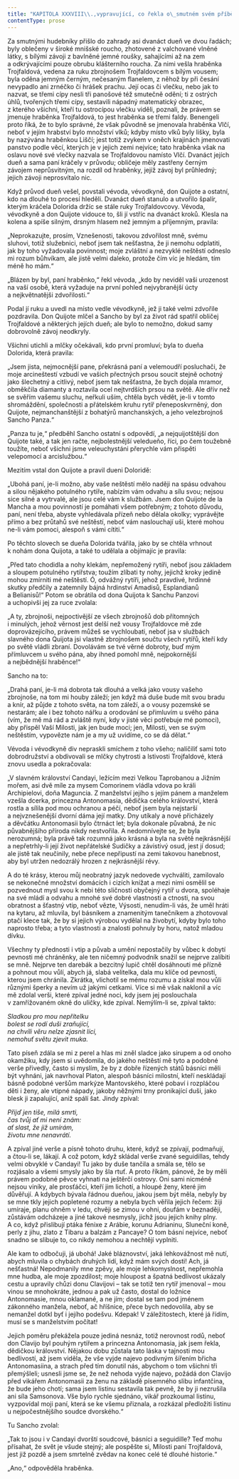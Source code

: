 ```yaml
---
title: "KAPITOLA XXXVIII\\.,vypravující, co řekla o\_smutném svém příběhu dueňa Dolorida\\."
contentType: prose
---
```


  

Za smutnými hudebníky přišlo do zahrady asi dvanáct dueň ve dvou řadách; byly oblečeny v široké mnišské roucho, zhotovené z valchované vlněné látky, s bílými závoji z bavlněné jemné roušky, sahajícími až na zem a odkrývajícími pouze obrubu klášterního roucha. Za nimi vešla hraběnka Trojfaldová, vedena za ruku zbrojnošem Trojfaldovcem s bílým vousem; byla oděna jemným černým, nečesaným flanelem, z něhož by při česání nevypadlo ani zrnéčko či hrášek prachu. Její ocas či vlečku, nebo jak to nazvat, se třemi cípy nesli tři panošové též smutečně odění; ti z ostrých úhlů, tvořených třemi cípy, sestavili nápadný matematický obrazec, z kterého všichni, kteří tu ostrocípou vlečku viděli, poznali, že právem se jmenuje hraběnka Trojfaldová, to jest hraběnka se třemi faldy. Benengeli proto říká, že to bylo správné, že však původně se jmenovala hraběnka Vlčí, neboť v jejím hrabství bylo množství vlků; kdyby místo vlků byly lišky, byla by nazývána hraběnkou Liščí; jest totiž zvykem v oněch krajinách jmenovati panstvo podle věcí, kterých je v jejich zemi nejvíce; tato hraběnka však na oslavu nové své vlečky nazvala se Trojfaldovou namísto Vlčí. Dvanáct jejích dueň a sama paní kráčely v průvodu; obličeje měly zastřeny černým závojem neprůsvitným, na rozdíl od hraběnky, jejíž závoj byl průhledný; jejich závoji neprosvítalo nic.

Když průvod dueň vešel, povstali vévoda, vévodkyně, don Quijote a ostatní, kdo na dlouhé to procesí hleděli. Dvanáct dueň stanulo a utvořilo špalír, kterým kráčela Dolorida držíc se stále ruky Trojfaldovcovy. Vévoda, vévodkyně a don Quijote vidouce to, šli jí vstříc na dvanáct kroků. Klesla na kolena a spíše silným, drsným hlasem než jemným a příjemným, pravila:

„Neprokazujte, prosím, Vznešenosti, takovou zdvořilost mně, svému sluhovi, totiž služebnici, neboť jsem tak nešťastna, že ji nemohu odplatiti, jak by toho vyžadovala povinnost; moje zvláštní a nezvyklé neštěstí odneslo mi rozum bůhvíkam, ale jistě velmi daleko, protože čím víc je hledám, tím méně ho mám.“

„Blázen by byl, paní hraběnko,“ řekl vévoda, „kdo by neviděl vaši urozenost na vaší osobě, která vyžaduje na první pohled nejvybranější úcty a nejkvětnatějši zdvořilosti.“

Podal jí ruku a uvedl na místo vedle vévodkyně, jež ji také velmi zdvořile pozdravila. Don Quijote mlčel a Sancho by byl za život rád spatřil obličej Trojfaldové a některých jejích dueň; ale bylo to nemožno, dokud samy dobrovolně závoj neodkryly.

Všichni utichli a mlčky očekávali, kdo první promluví; byla to dueňa Dolorida, která pravila:

„Jsem jista, nejmocnější pane, překrásná paní a velemoudří posluchači, že moje arcineštestí vzbudí ve vašich přectných prsou soucit stejně ochotný jako šlechetný a citlivý, neboť jsem tak nešťastna, že bych dojala mramor, obměkčila diamanty a roztavila ocel nejtvrdších prsou na světě. Ale dřív než se svěřím vašemu sluchu, neřkuli uším, chtěla bych vědět, je-li v tomto shromáždění, společnosti a přátelském kruhu rytíř přeneposkvrněný, don Quijote, nejmanchanštější z bohatýrů manchanských, a jeho velezbrojnoš Sancho Panza.“

„Panza tu je,“ předběhl Sancho ostatní s odpovědí, „a nejquijotštější don Quijote také, a tak jen račte, nejbolestnější veledueňo, říci, po čem toužebně toužíte, neboť všichni jsme veleuchystáni přerychle vám přispěti velepomocí a arcislužbou.“

Mezitím vstal don Quijote a pravil dueni Doloridě:

„Ubohá paní, je-li možno, aby vaše neštěstí mělo naději na spásu odvahou a silou nějakého potulného rytíře, nabízím vám odvahu a sílu svou; nejsou sice silné a vytrvalé, ale jsou celé vám k službám. Jsem don Quijote de la Mancha a mou povinností je pomáhati všem potřebným; z tohoto důvodu, paní, není třeba, abyste vyhledávala přízeň nebo dělala okolky; vyprávějte přímo a bez průtahů své neštěstí, neboť vám naslouchají uši, které mohou ne-li vám pomoci, alespoň s vámi cítiti.“

Po těchto slovech se dueňa Dolorida tvářila, jako by se chtěla vrhnout k nohám dona Quijota, a také to udělala a objímajíc je pravila:

„Před tato chodidla a nohy klekám, nepřemožený rytíři, neboť jsou základem a sloupem potulného rytířstva; toužím zlíbati ty nohy, jejichž kroky jedině mohou zmírniti mé neštěstí. Ó, odvážný rytíři, jehož pravdivé, hrdinné skutky předčily a zatemnily bájná hrdinství Amadisů, Esplandianů a Belianisů!“ Potom se obrátila od dona Quijota k Sanchu Panzovi a uchopivši jej za ruce zvolala:

„A ty, zbrojnoši, nejpoctivější ze všech zbrojnošů dob přítomných i minulých, jehož věrnost jest delší než vousy Trojfaldovce mě zde doprovázejícího, právem můžeš se vychloubati, neboť jsa v službách slavného dona Quijota jsi vlastně zbrojnošem součtu všech rytířů, kteří kdy po světě vládli zbraní. Dovolávám se tvé věrné dobroty, buď mým přímluvcem u svého pána, aby ihned pomohl mně, nejpokornější a nejbědnější hraběnce!“

Sancho na to:

„Drahá paní, je-li má dobrota tak dlouhá a velká jako vousy vašeho zbrojnoše, na tom mi houby záleží; jen když má duše bude mít svou bradu a knír, až půjde z tohoto světa, na tom záleží, a o vousy pozemské se nestarám; ale i bez tohoto nářku a orodování se přimluvím u svého pána (vím, že mě má rád a zvláště nyní, kdy v jisté věci potřebuje mé pomoci), aby přispěl Vaší Milosti, jak jen bude moci; jen, Milosti, ven se svým neštěstím, vypovězte nám je a my už uvidíme, co se dá dělat.“

Vévoda i vévodkyně div nepraskli smíchem z toho všeho; nalíčiliť sami toto dobrodružství a obdivovali se mlčky chytrosti a lstivosti Trojfaldové, která znovu usedla a pokračovala:

„V slavném království Candayi, ležícím mezi Velkou Taprobanou a Jižním mořem, asi dvě míle za mysem Comorinem vládla vdova po králi Archipielovi, doňa Maguncia. Z manželství jejího s jejím pánem a manželem vzešla dcerka, princezna Antonomasia, dědička celého království, která rostla a sílila pod mou ochranou a péčí, neboť jsem byla nejstarší a nejvznešenější dvorní dáma její matky. Dny utíkaly a nové přicházely a děvčátku Antonomasii bylo čtrnáct let; byla dokonale půvabná, že nic půvabnějšího příroda nikdy nestvořila. A nedomnívejte se, že byla nerozumná; byla právě tak rozumná jako krásná a byla na světě nejkrásnější a nepřetrhly-li její život nepřátelské Sudičky a závistivý osud, jest jí dosud; ale jistě tak neučinily, nebe přece nepřipustí na zemi takovou hanebnost, aby byl utržen nedozrálý hrozen z nejkrásnější révy.

A do té krásy, kterou můj neobratný jazyk nedovede vychváliti, zamilovalo se nekonečné množství domácích i cizích knížat a mezi nimi osmělil se pozvednout mysl svou k nebi této sličnosti obyčejný rytíř u dvora, spoléhaje na své mládí a odvahu a mnohé své dobré vlastnosti a ctnosti, na svou obratnost a šťastný vtip, neboť vězte, Výsosti, nenudím-li vás, že uměl hráti na kytaru, až mluvila, byl básníkem a znamenitým tanečníkem a zhotovoval ptačí klece tak, že by si jejich výrobou vydělal na živobytí, kdyby bylo toho naprosto třeba; a tyto vlastnosti a znalosti pohnuly by horu, natož mladou dívku.

Všechny ty přednosti i vtip a půvab a umění nepostačily by vůbec k dobytí pevnosti mé chráněnky, ale ten ničemný podvodník snažil se nejprve zalíbiti se mně. Nejprve ten darebák a bezcitný lupič chtěl dosáhnouti mé přízně a pohnout mou vůlí, abych já, slabá velitelka, dala mu klíče od pevnosti, kterou jsem chránila. Zkrátka, vlichotil se mému rozumu a získal mou vůli různými šperky a nevím už jakými cetkami. Více si mě však naklonil a víc mě zdolal verši, které zpíval jedné noci, kdy jsem jej poslouchala v zamřížovaném okně do uličky, kde zpíval. Nemýlím-li se, zpíval takto:

_Sladkou pro mou nepřítelku  
bolest se rodí duši zraňující,  
na chvíli věru nelze zjasnit líci,  
nemohuť světu zjevit muka._

Tato píseň zdála se mi z perel a hlas mi zněl sladce jako sirupem a od onoho okamžiku, kdy jsem si uvědomila, do jakého neštěstí mě tyto a podobné verše přivedly, často si myslím, že by z dobře řízených států básníci měli být vyhnáni, jak navrhoval Platon, alespoň básníci milostní, kteří neskládají básně podobné veršům markýze Mantovského, které pobaví i rozpláčou děti i ženy, ale vtipné nápady, jakoby něžnými trny pronikající duši, jako blesk ji zapalující, aniž spálí šat. Jindy zpíval:

_Přijď jen tiše, milá smrti,  
čas tvůj ať mi není znám:  
ať slast, že již umírám,  
životu mne nenavrátí._

A zpíval jiné verše a písně tohoto druhu, které, když se zpívají, podmaňují, a čtou-li se, lákají. A což potom, když skládal verše zvané seguidillas, tehdy velmi obvyklé v Candayi! Tu jako by duše tančila a smála se, tělo se rozjásalo a všemi smysly jako by šla rtuť. A proto říkám, pánové, že by měli právem podobné pěvce vyhnati na ještěrčí ostrovy. Oni sami nicméně nejsou viníky, ale prosťáčci, kteří jim lichotí, a hloupé ženy, které jim důvěřují. A kdybych bývala řádnou dueňou, jakou jsem být měla, nebyly by se mne tkly jejich popletené rozumy a nebyla bych věřila jejich řečem: žiji umíraje, planu ohněm v ledu, chvěji se zimou v ohni, doufám v beznaději, zůstávám odcházeje a jiné takové nesmysly, jichž jsou jejich knihy plny. A co, když přislibují ptáka fénixe z Arábie, korunu Adrianinu, Sluneční koně, perly z jihu, zlato z Tibaru a balzám z Pancaye? O tom básní nejvíce, neboť snadno se slibuje to, co nikdy nemohou a nechtějí vyplniti.

Ale kam to odbočuji, já ubohá! Jaké bláznovství, jaká lehkovážnost mě nutí, abych mluvila o chybách druhých lidí, když mám svých dosti! Ach, já nešťastná! Nepodmanily mne zpěvy, ale moje lehkomyslnost, nepřemohla mne hudba, ale moje zpozdilost; moje hloupost a špatná bedlivost ukázaly cestu a upravily chůzi donu Clavijovi – tak se totiž ten rytíř jmenoval – mou vinou se mnohokráte, jednou a pak už často, dostal do ložnice Antonomasie, mnou oklamané, a ne jím; dostal se tam pod jménem zákonného manžela, neboť, ač hříšnice, přece bych nedovolila, aby se nemanžel dotkl byť i jejího podešvu. Kdepak! V záležitostech, které já řídím, musí se s manželstvím počítat!

Jejich poměru překážela pouze jediná nesnáz, totiž nerovnost rodů, neboť don Clavijo byl pouhým rytířem a princezna Antonomasia, jak jsem řekla, dědičkou království. Nějakou dobu zůstala tato láska v tajnosti mou bedlivostí, až jsem viděla, že vše vyjde najevo podivným šířením břicha Antonomasiina, a strach před tím donutil nás, abychom o tom všichni tři přemýšleli; usnesli jsme se, že než nehoda vyjde najevo, požádá don Clavijo před vikářem Antonomasii za ženu na základě písemného slibu infantčina, že bude jeho chotí; sama jsem listinu sestavila tak pevně, že by ji nezrušila ani síla Samsonova. Vše bylo rychle sjednáno, vikář prozkoumal listinu, vyzpovídal moji paní, která se ke všemu přiznala, a rozkázal předložiti listinu u nejpočestnějšího soudce dvorského.“

Tu Sancho zvolal:

„Tak to jsou i v Candayi dvorští soudcové, básníci a seguidille? Teď mohu přísahat, že svět je všude stejný; ale pospěšte si, Milosti paní Trojfaldová, jest již pozdě a jsem smrtelně zvědav na konec celé té dlouhé historie.“

„Ano,“ odpověděla hraběnka.
